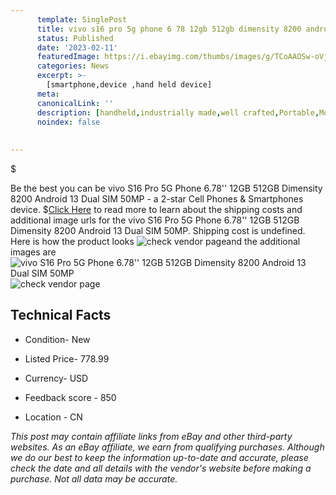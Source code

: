 ```yaml
---
      template: SinglePost
      title: vivo s16 pro 5g phone 6 78 12gb 512gb dimensity 8200 android 13 dual sim 50mp
      status: Published
      date: '2023-02-11'
      featuredImage: https://i.ebayimg.com/thumbs/images/g/TCoAAOSw-oVjpSFm/s-l225.jpg
      categories: News
      excerpt: >-
        [smartphone,device ,hand held device]
      meta:
      canonicalLink: ''
      description: [handheld,industrially made,well crafted,Portable,Mobile,Compact,Convenient,Lightweight,Maneuverable,Man-portable,Miniature,Carriable,Hand-held,Light,Holdable,Transportable,Mobile device,Pocket-sized,On-the-go,Wireless,Cordless,Compact size,Convenient size, smartphone,device ,hand held device]
      noindex: false
      
        
---
```

$

Be the best you can be  vivo S16 Pro 5G Phone 6.78'' 12GB 512GB Dimensity 8200 Android 13 Dual SIM 50MP - a 2-star Cell Phones & Smartphones device.
$[Click Here](https://www.ebay.com/itm/225313444823?hash=item3475ba53d7%3Ag%3ATCoAAOSw-oVjpSFm&mkevt=1&mkcid=1&mkrid=711-53200-19255-0&campid=%253CePNCampaignId%253E&customid=%253CreferenceId%253E&toolid=10049) to read more to learn about the shipping costs and additional image urls for the vivo S16 Pro 5G Phone 6.78'' 12GB 512GB Dimensity 8200 Android 13 Dual SIM 50MP. Shipping cost is undefined. Here is how the product looks ![check vendor page](https://i.ebayimg.com/thumbs/images/g/TCoAAOSw-oVjpSFm/s-l225.jpg)and the additional images are![vivo S16 Pro 5G Phone 6.78'' 12GB 512GB Dimensity 8200 Android 13 Dual SIM 50MP](https://i.ebayimg.com/images/g/TCoAAOSw-oVjpSFm/s-l1200.jpg)![check vendor page](https://origin-galleryplus.ebayimg.com/ws/web/225313444823_2_0_1/225x225.jpg,https://origin-galleryplus.ebayimg.com/ws/web/225313444823_3_0_1/225x225.jpg,https://origin-galleryplus.ebayimg.com/ws/web/225313444823_4_0_1/225x225.jpg,https://origin-galleryplus.ebayimg.com/ws/web/225313444823_5_0_1/225x225.jpg,https://origin-galleryplus.ebayimg.com/ws/web/225313444823_6_0_1/225x225.jpg,https://origin-galleryplus.ebayimg.com/ws/web/225313444823_7_0_1/225x225.jpg)



 ## Technical Facts 



     
      

 - Condition- New 


      

 - Listed Price- 778.99 


      

 - Currency- USD 


      

 - Feedback score - 850 


      

 - Location - CN 


      
      

 *_This post may contain affiliate links from eBay and other third-party websites. As an eBay affiliate, we earn from qualifying purchases. Although we do our best to keep the information up-to-date and accurate, please check the date and all details with the vendor's website before making a purchase. Not all data may be accurate._*







